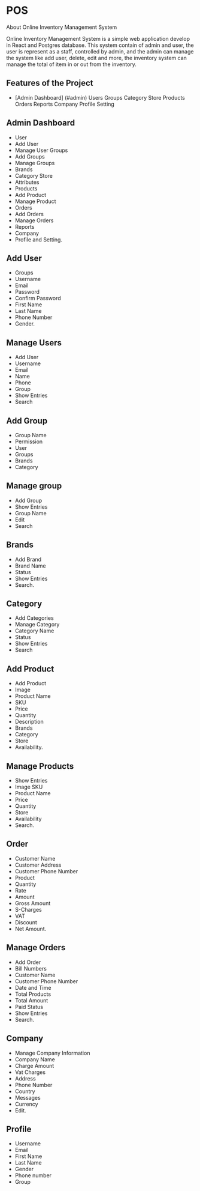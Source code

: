 # POS
About Online Inventory Management System

Online Inventory Management System is a simple web application develop in React and Postgres database. This system contain of admin and user, the user is represent as a staff, controlled by admin, and the admin can manage the system like add user, delete, edit and more, the inventory system can manage the total of item in or out from the inventory.

## Features of the Project

 *  [Admin Dashboard] (#admin)
    Users
    Groups
    Category
    Store
    Products
    Orders
    Reports
    Company
    Profile
    Setting
    
## Admin Dashboard

- User
- Add User 
- Manage User Groups
- Add Groups 
- Manage Groups
- Brands
- Category Store
- Attributes 
- Products 
- Add Product 
- Manage Product
- Orders 
- Add Orders
- Manage Orders 
- Reports 
- Company
- Profile and Setting.

## Add User

- Groups
- Username
- Email 
- Password
- Confirm Password
- First Name
- Last Name
- Phone Number
- Gender.

## Manage Users

- Add User 
- Username
- Email
- Name
- Phone 
- Group
- Show Entries
- Search

## Add Group

- Group Name
- Permission
- User
- Groups
- Brands
- Category

## Manage group

- Add Group
- Show Entries
- Group Name
- Edit
- Search

## Brands

- Add Brand
- Brand Name
- Status
- Show Entries
- Search.

## Category

- Add Categories
- Manage Category
- Category Name
- Status
- Show Entries
- Search

## Add Product

- Add Product
- Image
- Product Name
- SKU
- Price
- Quantity
- Description
- Brands
- Category
- Store
- Availability.

## Manage Products

- Show Entries
- Image SKU
- Product Name
- Price
- Quantity
- Store
- Availability 
- Search.

## Order
- Customer Name
- Customer Address
- Customer Phone Number
- Product
- Quantity
- Rate
- Amount
- Gross Amount
- S-Charges
- VAT
- Discount
- Net Amount.

## Manage Orders

- Add Order
- Bill Numbers
- Customer Name
- Customer Phone Number
- Date and Time
- Total Products
- Total Amount
- Paid Status
- Show Entries
- Search.

## Company

- Manage Company Information
- Company Name
- Charge Amount
- Vat Charges
- Address
- Phone Number
- Country 
- Messages
- Currency 
- Edit.

## Profile

- Username
 - Email 
 - First Name
 - Last Name
 - Gender
 - Phone number
 - Group
